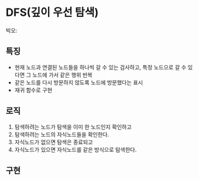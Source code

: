 # DFS(깊이 우선 탐색)

빅오:

## 특징

- 현재 노드과 연결된 노드들을 하나씩 갈 수 있는 검사하고, 특정 노드으로 갈 수 있다면 그 노드에 가서 같은 행위 반복
- 같은 노드를 다시 방문하지 않도록 노드에 방문했다는 표시
- 재귀 함수로 구현

## 로직

1. 탐색하려는 노드가 탐색을 이미 한 노드인지 확인하고
2. 탐색하려는 노드의 자식노드들을 확인한다.
3. 자식노드가 없으면 탐색은 종료되고
4. 자식노드가 있으면 자식노드를 같은 방식으로 탐색한다.

## 구현
